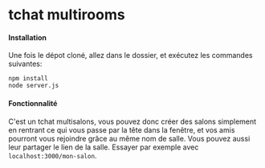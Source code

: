 # tchat multirooms

#### Installation

Une fois le dépot cloné, allez dans le dossier, et exécutez les commandes suivantes:

```
npm install
node server.js
```

#### Fonctionnalité

C'est un tchat multisalons, vous pouvez donc créer des salons simplement en rentrant ce qui vous passe par la tête dans la fenêtre, et vos amis pourront vous rejoindre grâce au même nom de salle. Vous pouvez aussi leur partager le lien de la salle. Essayer par exemple avec ``localhost:3000/mon-salon``.